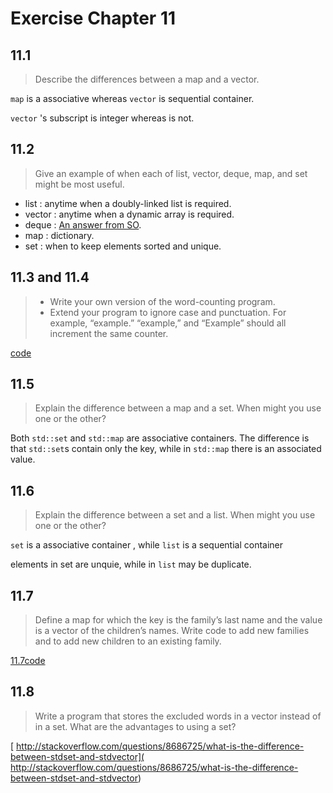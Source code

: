 # Exercise Chapter 11

## 11.1

> Describe the differences between a map and a vector.

`map` is a associative whereas `vector` is sequential container.

`vector` 's subscript is integer whereas is not.

## 11.2

> Give an example of when each of list, vector, deque, map, and set might be most useful.

- list : anytime when a doubly-linked list is required.
- vector : anytime when a dynamic array is required.
- deque : [An answer from SO](http://stackoverflow.com/questions/3880254/why-do-we-need-deque-data-structures-in-the-real-world).
- map : dictionary.
- set : when to keep elements sorted and unique.

## 11.3 and 11.4

> - Write your own version of the word-counting program.
> - Extend your program to ignore case and punctuation. For example, “example.” “example,” and “Example” should all increment the same counter.

[code](./exercise11_3.cpp)

## 11.5

> Explain the difference between a map and a set. When might you use one or the other?

Both `std::set` and `std::map` are associative containers. The difference is that `std::set`s contain only the key, while in `std::map` there is an associated value.

## 11.6

> Explain the difference between a set and a list. When might you use one or the other?

`set` is a associative container , while `list` is a sequential container

elements in set are unquie, while in `list` may be duplicate.

## 11.7

> Define a map for which the key is the family’s last name and the value is a vector of the children’s names. Write code to add new families and to add new children to an existing family.

[11.7code](./exercise11_7.cpp)

## 11.8

> Write a program that stores the excluded words in a vector instead of in a set. What are the advantages to using a set?

[ http://stackoverflow.com/questions/8686725/what-is-the-difference-between-stdset-and-stdvector]( http://stackoverflow.com/questions/8686725/what-is-the-difference-between-stdset-and-stdvector)

